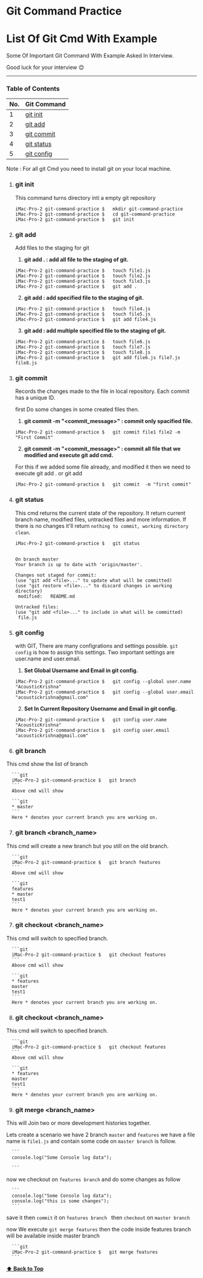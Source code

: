 # Git Command Practice
# List Of Git Cmd With Example

Some Of Important Git Command With Example Asked In Interview.

Good luck for your interview 😊

---

### Table of Contents

| No. | Git Command |
|---- | ---------
|1  | [git init](#git-init) |
|2  | [git add](#git-add) |
|3  | [git commit](#git-commit) |
|4  | [git status](#git-status) |
|5  | [git config](#git-config) |

Note : For all git Cmd you need to install git on your local machine.

1. ### git init

   This command turns directory inti a empty git repository
 
      ```git
      iMac-Pro-2 git-command-practice $   mkdir git-command-practice 
      iMac-Pro-2 git-command-practice $   cd git-command-practice 
      iMac-Pro-2 git-command-practice $   git init
      ```

2. ### git add

   Add files to the staging for git
 
      1. **git add . : add all file to the staging of git.**
      ```git
      iMac-Pro-2 git-command-practice $   touch file1.js 
      iMac-Pro-2 git-command-practice $   touch file2.js 
      iMac-Pro-2 git-command-practice $   touch file3.js 
      iMac-Pro-2 git-command-practice $   git add .
      ```

      2. **git add <filename> : add specified file to the staging of git.**
      ```git
      iMac-Pro-2 git-command-practice $   touch file4.js 
      iMac-Pro-2 git-command-practice $   touch file5.js 
      iMac-Pro-2 git-command-practice $   git add file4.js
      ```

      3. **git add <filename1> <filename3> <filename3>  : add multiple specified file to the staging of git.**
      ```git
      iMac-Pro-2 git-command-practice $   touch file6.js 
      iMac-Pro-2 git-command-practice $   touch file7.js 
      iMac-Pro-2 git-command-practice $   touch file8.js 
      iMac-Pro-2 git-command-practice $   git add file6.js file7.js file8.js 
      ```


3. ### git commit

   Records the changes made to the file in local repository. 
   Each commit has a unique ID.
 
 
   first Do some changes in some created files then.

      1. **git commit <file1> <file2> -m "<commit_message>" : commit only spacified file.**

      ```git
      iMac-Pro-2 git-command-practice $   git commit file1 file2 -m "First Commit"
      ```

      2. **git commit  -m "<commit_message>" : commit all file that we modified and execute git add cmd.**
       
      For this if we added some file already, and modified it then we need to execute git add . or git add <file1> <file2> 
      ```git
      iMac-Pro-2 git-command-practice $   git commit  -m "first commit"
      ```


4. ### git status


   This cmd returns the current state of the repository.
   It return current branch name, modified files, untracked files and more information.
   If there is no changes it'll return `nothing to commit, working directory clean`. 
 
 
      ```git
      iMac-Pro-2 git-command-practice $   git status


      On branch master
      Your branch is up to date with 'origin/master'.

      Changes not staged for commit:
      (use "git add <file>..." to update what will be committed)
      (use "git restore <file>..." to discard changes in working directory)
	   modified:   README.md

      Untracked files:
      (use "git add <file>..." to include in what will be committed)
	   file.js

      ```


5. ### git config


   with GIT, There are many configrations and settings possible.
   `git config` is how to assign this settings. 
   Two important settings are user.name and user.email.  
 
      1. **Set Global Username and Email in git config.**

      ```git
      iMac-Pro-2 git-command-practice $   git config --global user.name "AcousticKrishna"
      iMac-Pro-2 git-command-practice $   git config --global user.email "acoustickrishna@gmail.com"
      ```

      2. **Set In Current Repository Username and Email in git config.**

      ```git
      iMac-Pro-2 git-command-practice $   git config user.name "AcousticKrishna"
      iMac-Pro-2 git-command-practice $   git config user.email "acoustickrishna@gmail.com"
      ```


6. ### git branch


  This cmd show the list of branch 
 
      ```git
      iMac-Pro-2 git-command-practice $   git branch
      ```
      Above cmd will show 

      ```git
      * master
      ```
      Here * denotes your current branch you are working on.


7. ### git branch <branch_name>

  This cmd will create a new branch but you still on the old branch.
 
      ```git
      iMac-Pro-2 git-command-practice $   git branch features
      ```
      Above cmd will show 

      ```git
      features
      * master
      test1
      ```
      Here * denotes your current branch you are working on.


7. ### git checkout <branch_name>

  This cmd will switch to specified branch.
 
      ```git
      iMac-Pro-2 git-command-practice $   git checkout features
      ```
      Above cmd will show 

      ```git
      * features
      master
      test1
      ```
      Here * denotes your current branch you are working on.


8. ### git checkout <branch_name>

  This cmd will switch to specified branch.
 
      ```git
      iMac-Pro-2 git-command-practice $   git checkout features
      ```
      Above cmd will show 

      ```git
      * features
      master
      test1
      ```
      Here * denotes your current branch you are working on.


9. ### git merge <branch_name>

  This will Join two or more development histories together.
 
  Lets create a scenario we have 2 branch `master` and `features` 
  we have a file name is `file1.js` and contain some code on `master branch` is follow.

      ```
      console.log("Some Console log data");

      ```

  now we checkout on `features branch` and do some changes as follow 

      ```
      console.log("Some Console log data");
      console.log("this is some changes");
      ```   

  save it then `commit` it on `features branch `
  then `checkout` on `master branch`

  now We execute `git merge features` 
  then the code inside features branch will be available inside master branch 


      ```git
      iMac-Pro-2 git-command-practice $   git merge features
      ```
      
    

**[⬆ Back to Top](#table-of-contents)**

